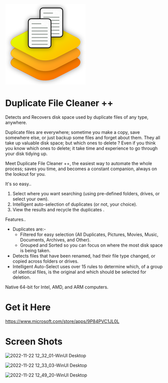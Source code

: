 ![Duplicate File Cleaner ++](Icon.png)
# Duplicate File Cleaner ++

Detects and Recovers disk space used by duplicate files of any type, anywhere. 

Duplicate files are everywhere; sometime you make a copy, save somewhere else, or just backup some files and forget about them. They all take up valuable disk space; but which ones to delete ? Even if you think you know which ones to delete; it take time and experience to go through your disk tidying up. 

Meet Duplicate File Cleaner ++, the easiest way to automate the whole process; saves you time, and becomes a constant companion, always on the lookout for you.

It's so easy..
1. Select where you want searching (using pre-defined folders, drives, or select your own).
2. Intelligent auto-selection of duplicates (or not, your choice).
3. View the results and recycle the duplicates .

Features..
- Duplicates are:-
  - Filtered for easy selection (All Duplicates, Pictures, Movies, Music, Documents, Archives, and Other).
  - Grouped and Sorted so you can focus on where the most disk space is being taken.
- Detects files that have been renamed, had their file type changed, or copied across folders or drives. 
- Intelligent Auto-Select uses over 15 rules to determine which, of a group of identical files, is the original and which should be selected for deletion.

Native 64-bit for Intel, AMD, and ARM computers.


# Get it Here

https://www.microsoft.com/store/apps/9P84PVC1JL0L


# Screen Shots

![2022-11-22 12_32_01-WinUI Desktop](https://user-images.githubusercontent.com/32410442/204256074-5c244554-6c2e-43c0-a1dc-8f7fef5c3440.png)

![2022-11-22 12_33_03-WinUI Desktop](https://user-images.githubusercontent.com/32410442/204256101-d2344531-cce8-4e58-add9-63a8d4ca704b.png)

![2022-11-22 12_49_20-WinUI Desktop](https://user-images.githubusercontent.com/32410442/204256140-4105338f-ec72-42d9-93b3-89b2e8dabfbb.png)

